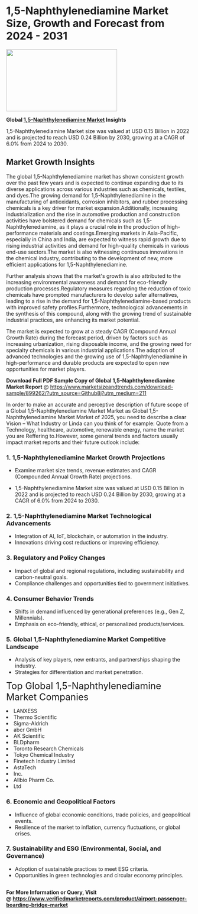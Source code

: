 <H1>1,5-Naphthylenediamine Market Size, Growth and Forecast from 2024 - 2031</H1><img class="aligncenter size-medium wp-image-584254" src="https://thirdeyenews.in/wp-content/uploads/2024/09/Global-Market-Research-300x168.jpeg" alt="" width="300" height="168" /><p><strong>Global&nbsp;<a href="https://www.marketsizeandtrends.com/download-sample/899262/?utm_source=Github8j?utm_medium=211">1,5-Naphthylenediamine Market</a> Insights</strong></p><p>1,5-Naphthylenediamine Market size was valued at USD 0.15 Billion in 2022 and is projected to reach USD 0.24 Billion by 2030, growing at a CAGR of 6.0% from 2024 to 2030.</p><p><h2>Market Growth Insights</h2> <p>The global 1,5-Naphthylenediamine market has shown consistent growth over the past few years and is expected to continue expanding due to its diverse applications across various industries such as chemicals, textiles, and dyes.The growing demand for 1,5-Naphthylenediamine in the manufacturing of antioxidants, corrosion inhibitors, and rubber processing chemicals is a key driver for market expansion.Additionally, increasing industrialization and the rise in automotive production and construction activities have bolstered demand for chemicals such as 1,5-Naphthylenediamine, as it plays a crucial role in the production of high-performance materials and coatings.Emerging markets in Asia-Pacific, especially in China and India, are expected to witness rapid growth due to rising industrial activities and demand for high-quality chemicals in various end-use sectors.The market is also witnessing continuous innovations in the chemical industry, contributing to the development of new, more efficient applications for 1,5-Naphthylenediamine.</p> <p>Further analysis shows that the market's growth is also attributed to the increasing environmental awareness and demand for eco-friendly production processes.Regulatory measures regarding the reduction of toxic chemicals have prompted manufacturers to develop safer alternatives, leading to a rise in the demand for 1,5-Naphthylenediamine-based products with improved safety profiles.Furthermore, technological advancements in the synthesis of this compound, along with the growing trend of sustainable industrial practices, are enhancing its market potential.</p> <p>The market is expected to grow at a steady CAGR (Compound Annual Growth Rate) during the forecast period, driven by factors such as increasing urbanization, rising disposable income, and the growing need for specialty chemicals in various industrial applications.The adoption of advanced technologies and the growing use of 1,5-Naphthylenediamine in high-performance and durable products are expected to open new opportunities for market players.</p> <p><span class=""><strong>Download Full PDF Sample Copy of Global 1,5-Naphthylenediamine Market Report</strong> @ <a href="https://www.marketsizeandtrends.com/download-sample/899262/?utm_source=Github8j?utm_medium=211" target="_blank">https://www.marketsizeandtrends.com/download-sample/899262/?utm_source=Github8j?utm_medium=211</a></span></p><p>In order to make an accurate and perceptive description of future scope of a Global&nbsp;1,5-Naphthylenediamine Market Market as Global&nbsp;1,5-Naphthylenediamine Market Market of 2025, you need to describe a clear Vision &ndash; What Industry or Linda can you think of for example: Quote from a Technology, healthcare, automotive, renewable energy, name the market you are Reffering to.However, some general trends and factors usually impact market reports and their future outlook include:</p><h3>1.&nbsp;<strong>1,5-Naphthylenediamine Market Growth Projections</strong></h3><ul><li>Examine market size trends, revenue estimates and CAGR (Compounded Annual Growth Rate) projections.</li><li><p>1,5-Naphthylenediamine Market size was valued at USD 0.15 Billion in 2022 and is projected to reach USD 0.24 Billion by 2030, growing at a CAGR of 6.0% from 2024 to 2030.</p></li></ul><h3>2.&nbsp;<strong>1,5-Naphthylenediamine Market Technological Advancements</strong></h3><ul><li>Integration of AI, IoT, blockchain, or automation in the industry.</li><li>Innovations driving cost reductions or improving efficiency.</li></ul><h3>3.&nbsp;<strong>Regulatory and Policy Changes</strong></h3><ul><li>Impact of global and regional regulations, including sustainability and carbon-neutral goals.</li><li>Compliance challenges and opportunities tied to government initiatives.</li></ul><h3>4.&nbsp;<strong>Consumer Behavior Trends</strong></h3><ul><li>Shifts in demand influenced by generational preferences (e.g., Gen Z, Millennials).</li><li>Emphasis on eco-friendly, ethical, or personalized products/services.</li></ul><h3>5.&nbsp;<strong>Global 1,5-Naphthylenediamine Market Competitive Landscape</strong></h3><ul><li>Analysis of key players, new entrants, and partnerships shaping the industry.</li><li>Strategies for differentiation and market penetration.</li></ul><p data-pm-slice="1 1 []"><span style="color: inherit; font-family: inherit; font-size: 25px;">Top Global 1,5-Naphthylenediamine Market Companies</span></p><div class="" data-test-id=""><p><li>LANXESS</li><li> Thermo Scientific</li><li> Sigma-Aldrich</li><li> abcr GmbH</li><li> AK Scientific</li><li> BLDpharm</li><li> Toronto Research Chemicals</li><li> Tokyo Chemical Industry</li><li> Finetech Industry Limited</li><li> AstaTech</li><li> Inc.</li><li> Allbio Pharm Co.</li><li> Ltd</li></p></div><h3>6.&nbsp;<strong>Economic and Geopolitical Factors</strong></h3><ul><li>Influence of global economic conditions, trade policies, and geopolitical events.</li><li>Resilience of the market to inflation, currency fluctuations, or global crises.</li></ul><h3>7.&nbsp;<strong>Sustainability and ESG (Environmental, Social, and Governance)</strong></h3><ul><li>Adoption of sustainable practices to meet ESG criteria.</li><li>Opportunities in green technologies and circular economy principles.</li></ul><h2><strong style="font-size: 14px;">For More Information or Query, Visit @&nbsp;</strong><a style="background-color: #ffffff; font-size: 14px;" href="https://www.marketsizeandtrends.com/report/15-naphthylenediamine-market/" target="_blank">https://www.verifiedmarketreports.com/product/airport-passenger-boarding-bridge-market</a></h2>
